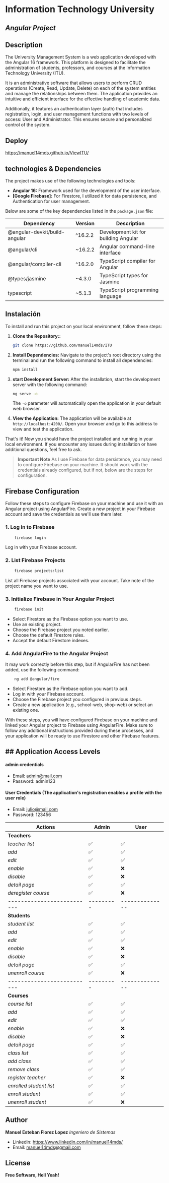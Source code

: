 # Information Technology University
## _Angular Project_

## Description
The University Management System is a web application developed with the Angular 16 framework. This platform is designed to facilitate the administration of students, professors, and courses at the Information Technology University (ITU).

It is an administrative software that allows users to perform CRUD operations (Create, Read, Update, Delete) on each of the system entities and manage the relationships between them. The application provides an intuitive and efficient interface for the effective handling of academic data.

Additionally, it features an authentication layer (auth) that includes registration, login, and user management functions with two levels of access: User and Administrator. This ensures secure and personalized control of the system.

## Deploy
https://manuel14mds.github.io/ViewITU/

## technologies & Dependencies

The project makes use of the following technologies and tools:
- **Angular 16:** Framework used for the development of the user interface.
- **[Google Firebase]:** For Firestore, I utilized it for data persistence, and Authentication for user management.

Below are some of the key dependencies listed in the `package.json` file:

| Dependency                             | Version         | Description                                       |
|----------------------------------------|-----------------|---------------------------------------------------|
| @angular-devkit/build-angular           | ^16.2.2         | Development kit for building Angular              |
| @angular/cli                           | ~16.2.2         | Angular command-line interface                    |
| @angular/compiler-cli                  | ^16.2.0         | TypeScript compiler for Angular                   |
| @types/jasmine                         | ~4.3.0          | TypeScript types for Jasmine                     |
| typescript                             | ~5.1.3          | TypeScript programming language                  |



## Instalación

To install and run this project on your local environment, follow these steps:

1. **Clone the Repository::**
    ```sh
    git clone https://github.com/manuel14mds/ITU
    ```

2. **Install Dependencies:**
    Navigate to the project's root directory using the terminal and run the following command to install all dependencies:
    
    ```sh
    npm install
    ```
3. **start Development Server:**
    After the installation, start the development server with the following command:
    ```sh
    ng serve -o
    ```

    The `-o` parameter will automatically open the application in your default web browser.

4. **View the Application:**
    The application will be available at `http://localhost:4200/`. Open your browser and go to this address to view and test the application.

That's it! Now you should have the project installed and running in your local environment. If you encounter any issues during installation or have additional questions, feel free to ask.

> **Important Note**
> As I use Firebase for data persistence, you may need to configure Firebase on your machine.
> It should work with the credentials already configured, but if not, below are the steps for configuration.

## Firebase Configuration
Follow these steps to configure Firebase on your machine and use it with an Angular project using AngularFire.
Create a new project in your Firebase account and save the credentials as we'll use them later.


### 1. Log in to Firebase
```sh
    firebase login
```
Log in with your Firebase account.
### 2. List Firebase Projects

```sh
    firebase projects:list
```
List all Firebase projects associated with your account. Take note of the project name you want to use.

### 3. Initialize Firebase in Your Angular Project
```sh
    firebase init
```
- Select Firestore as the Firebase option you want to use.
- Use an existing project.
- Choose the Firebase project you noted earlier.
- Choose the default Firestore rules.
- Accept the default Firestore indexes.
    
### 4. Add AngularFire to the Angular Project
It may work correctly before this step, but if AngularFire has not been added, use the following command:

```sh
    ng add @angular/fire
```
- Select Firestore as the Firebase option you want to add.
- Log in with your Firebase account.
- Choose the Firebase project you configured in previous steps.
- Create a new application (e.g., school-web, shop-web) or select an existing one.



With these steps, you will have configured Firebase on your machine and linked your Angular project to Firebase using AngularFire. Make sure to follow any additional instructions provided during these processes, and your application will be ready to use Firestore and other Firebase features.


## ## Application Access Levels
#### admin credentials
- Email: admin@mail.com
- Password: admin123
#### User Credentials (The application's registration enables a profile with the user role)
- Email: julio@mail.com
- Password: 123456


| Actions                  | Admin   | User         |
|--------------------------|---------|--------------|
| **Teachers**             |         |              |
| *teacher list*           | ✅      | ✅           |
| *add*                    | ✅      | ✅           |
| *edit*                   | ✅      | ✅           |
| *enable*                 | ✅      | ❌           |
| *disable*                | ✅      | ❌           |
| *detail page*            | ✅      | ✅           |
| *deregister course*      | ✅      | ❌           |
|--------------------------|---------|--------------|
| **Students**             |         |              |
| *student list*           | ✅      | ✅           |
| *add*                    | ✅      | ✅           |
| *edit*                   | ✅      | ✅           |
| *enable*                 | ✅      | ❌           |
| *disable*                | ✅      | ❌           |
| *detail page*            | ✅      | ✅           |
| *unenroll course*        | ✅      | ❌           |
|--------------------------|---------|--------------|
| **Courses**              |          |             |
| *course list*            | ✅       | ✅          |
| *add*                    | ✅       | ✅          |
| *edit*                   | ✅       | ✅          |
| *enable*                 | ✅       | ❌          |
| *disable*                | ✅       | ❌          |
| *detail page*            | ✅       | ✅          |
| *class list*             | ✅       | ✅          |
| *add class*              | ✅       | ✅          |
| *remove class*           | ✅       | ✅          |
| *register teacher*       | ✅       | ❌          |
| *enrolled student list*  | ✅       | ✅          |
| *enroll student*         | ✅       | ✅          |
| *unenroll student*       | ✅       | ❌          |

## Author
**Manuel Esteban Florez Lopez**
*Ingeniero de Sistemas*

- Linkedin: https://www.linkedin.com/in/manuel14mds/
- Email: manuel14mds@gmail.com
    
## License
**Free Software, Hell Yeah!**
